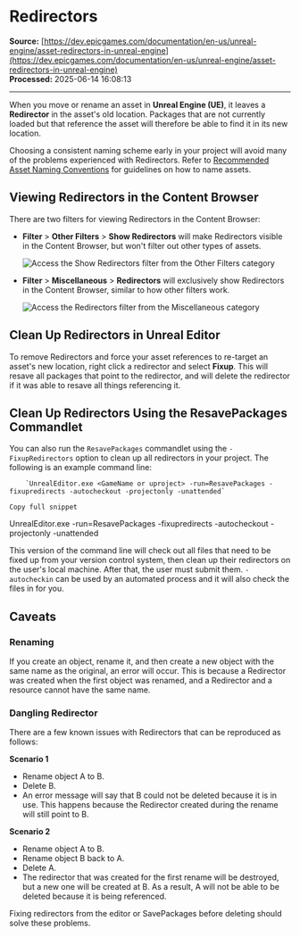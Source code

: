 # Redirectors

**Source:** [https://dev.epicgames.com/documentation/en-us/unreal-engine/asset-redirectors-in-unreal-engine](https://dev.epicgames.com/documentation/en-us/unreal-engine/asset-redirectors-in-unreal-engine)  
**Processed:** 2025-06-14 16:08:13

---

When you move or rename an asset in **Unreal Engine (UE)**, it leaves a **Redirector** in the asset's old location. Packages that are not currently loaded but that reference the asset will therefore be able to find it in its new location.

Choosing a consistent naming scheme early in your project will avoid many of the problems experienced with Redirectors. Refer to [Recommended Asset Naming Conventions](/documentation/en-us/unreal-engine/recommended-asset-naming-conventions-in-unreal-engine-projects) for guidelines on how to name assets.

## Viewing Redirectors in the Content Browser

There are two filters for viewing Redirectors in the Content Browser:

-   **Filter** > **Other Filters** > **Show Redirectors** will make Redirectors visible in the Content Browser, but won't filter out other types of assets.
    
    ![Access the Show Redirectors filter from the Other Filters category](https://d1iv7db44yhgxn.cloudfront.net/documentation/images/073ef1af-b684-49b7-bcb1-232183154793/showredirectorsfilter.png)
-   **Filter** > **Miscellaneous** > **Redirectors** will exclusively show Redirectors in the Content Browser, similar to how other filters work.
    
    ![Access the Redirectors filter from the Miscellaneous category](https://d1iv7db44yhgxn.cloudfront.net/documentation/images/866c4fb2-d0de-4b74-8620-91b1cef42909/redirectorsfilter.png)

## Clean Up Redirectors in Unreal Editor

To remove Redirectors and force your asset references to re-target an asset's new location, right click a redirector and select **Fixup**. This will resave all packages that point to the redirector, and will delete the redirector if it was able to resave all things referencing it.

## Clean Up Redirectors Using the ResavePackages Commandlet

You can also run the `ResavePackages` commandlet using the `-FixupRedirectors` option to clean up all redirectors in your project. The following is an example command line:

```
	`UnrealEditor.exe <GameName or uproject> -run=ResavePackages -fixupredirects -autocheckout -projectonly -unattended`

Copy full snippet
```
UnrealEditor.exe <GameName or uproject> -run=ResavePackages -fixupredirects -autocheckout -projectonly -unattended

This version of the command line will check out all files that need to be fixed up from your version control system, then clean up their redirectors on the user's local machine. After that, the user must submit them. `-autocheckin` can be used by an automated process and it will also check the files in for you.

## Caveats

### Renaming

If you create an object, rename it, and then create a new object with the same name as the original, an error will occur. This is because a Redirector was created when the first object was renamed, and a Redirector and a resource cannot have the same name.

### Dangling Redirector

There are a few known issues with Redirectors that can be reproduced as follows:

**Scenario 1**

-   Rename object A to B.
-   Delete B.
-   An error message will say that B could not be deleted because it is in use. This happens because the Redirector created during the rename will still point to B.

**Scenario 2**

-   Rename object A to B.
-   Rename object B back to A.
-   Delete A.
-   The redirector that was created for the first rename will be destroyed, but a new one will be created at B. As a result, A will not be able to be deleted because it is being referenced.

Fixing redirectors from the editor or SavePackages before deleting should solve these problems.
